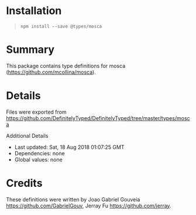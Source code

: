 # Installation
> `npm install --save @types/mosca`

# Summary
This package contains type definitions for mosca (https://github.com/mcollina/mosca).

# Details
Files were exported from https://github.com/DefinitelyTyped/DefinitelyTyped/tree/master/types/mosca

Additional Details
 * Last updated: Sat, 18 Aug 2018 01:07:25 GMT
 * Dependencies: none
 * Global values: none

# Credits
These definitions were written by Joao Gabriel Gouveia <https://github.com/GabrielGouv>, Jerray Fu <https://github.com/jerray>.

